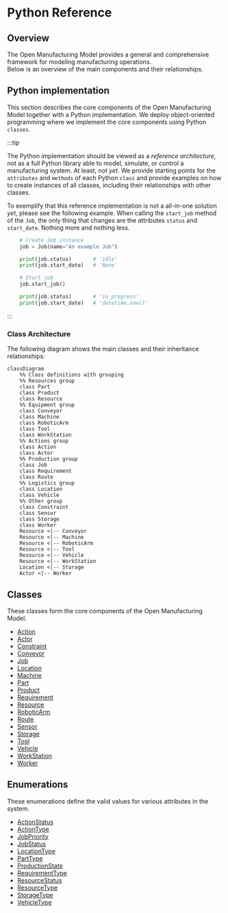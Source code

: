# Python Reference

## Overview

The Open Manufacturing Model provides a general and comprehensive framework for modeling manufacturing operations.  
Below is an overview of the main components and their relationships.

## Python implementation

This section describes the core components of the Open Manufacturing Model together with a Python implementation. We deploy object-oriented programming where we implement the core components using Python `classes`.

:::tip

The Python implementation should be viewed as a *reference architecture*, not as a full Python library able to model, simulate, or control a manufacturing system. At least, not *yet*. We provide starting points for the `attributes` and `methods` of each Python `class` and provide examples on how to create instances of all classes, including their relationships with other classes.

To exemplify that this reference implementation is not a all-in-one solution *yet*, please see the following example. When calling the `start_job` method of the `Job`, the only thing that changes are the attributes `status` and `start_date`. Nothing more and nothing less.

```python
    # Create Job instance
    job = Job(name="An example Job")

    print(job.status)       # 'idle' 
    print(job.start_date)   # 'None'

    # Start job
    job.start_job()

    print(job.status)       # 'in_progress' 
    print(job.start_date)   # 'datetime.now()'
```
:::
### Class Architecture

The following diagram shows the main classes and their inheritance relationships:

```mermaid
classDiagram
    %% Class definitions with grouping
    %% Resources group
    class Part
    class Product
    class Resource
    %% Equipment group
    class Conveyor
    class Machine
    class RoboticArm
    class Tool
    class WorkStation
    %% Actions group
    class Action
    class Actor
    %% Production group
    class Job
    class Requirement
    class Route
    %% Logistics group
    class Location
    class Vehicle
    %% Other group
    class Constraint
    class Sensor
    class Storage
    class Worker
    Resource <|-- Conveyor
    Resource <|-- Machine
    Resource <|-- RoboticArm
    Resource <|-- Tool
    Resource <|-- Vehicle
    Resource <|-- WorkStation
    Location <|-- Storage
    Actor <|-- Worker
```


## Classes

These classes form the core components of the Open Manufacturing Model.

- [Action](./action.md)
- [Actor](./actor.md)
- [Constraint](./constraint.md)
- [Conveyor](./conveyor.md)
- [Job](./job.md)
- [Location](./location.md)
- [Machine](./machine.md)
- [Part](./part.md)
- [Product](./product.md)
- [Requirement](./requirement.md)
- [Resource](./resource.md)
- [RoboticArm](./roboticarm.md)
- [Route](./route.md)
- [Sensor](./sensor.md)
- [Storage](./storage.md)
- [Tool](./tool.md)
- [Vehicle](./vehicle.md)
- [WorkStation](./workstation.md)
- [Worker](./worker.md)

## Enumerations

These enumerations define the valid values for various attributes in the system.

- [ActionStatus](./actionstatus.md)
- [ActionType](./actiontype.md)
- [JobPriority](./jobpriority.md)
- [JobStatus](./jobstatus.md)
- [LocationType](./locationtype.md)
- [PartType](./parttype.md)
- [ProductionState](./productionstate.md)
- [RequirementType](./requirementtype.md)
- [ResourceStatus](./resourcestatus.md)
- [ResourceType](./resourcetype.md)
- [StorageType](./storagetype.md)
- [VehicleType](./vehicletype.md)